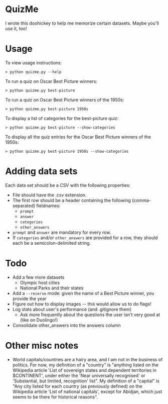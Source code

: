 # QuizMe

I wrote this doohickey to help me memorize certain datasets. Maybe you'll use it, too!

# Usage

To view usage instructions:

```> python quizme.py --help```

To run a quiz on Oscar Best Picture winners:

```> python quizme.py best-picture```

To run a quiz on Oscar Best Picture winners of the 1950s:

```> python quizme.py best-picture 1950s```

To display a list of categories for the best-picture quiz:

```> python quizme.py best-picture --show-categories```

To display all the quiz entries for the Oscar Best Picture winners of the 1950s:

```> python quizme.py best-picture 1950s --show-categories```

# Adding data sets
Each data set should be a CSV with the following properties:

* File should have the .csv extension.
* The first row should be a header containing the following (comma-separated) fieldnames:
  * `prompt`
  * `answer`
  * `categories`
  * `other_answers`
* `prompt` and `answer` are mandatory for every row.
* If `categories` and/or `other_answers` are provided for a row, they should each be a semicolon-delimited string.

# Todo

* Add a few more datasets
  * Olympic host cities
  * National Parks and their states
* Add a `--reverse` mode: given the name of a Best Picture winner, you provide the year
* Figure out how to display images -- this would allow us to do flags!
* Log stats about user's performance (and .gitignore them)
  * Ask more frequently about the questions the user isn't very good at (like on Duolingo!)
* Consolidate other_answers into the answers column

# Other misc notes

* World capitals/countries are a hairy area, and I am not in the business of politics. For now, my definition of a "country" is "anything listed on the Wikipedia article 'List of sovereign states and dependent territories in $CONTINENT', under either the 'Near universally recognised' or 'Substantial, but limited, recognition' list". My definition of a "capital" is "Any city listed for each country (as previously defined) on the Wikipedia article 'List of national capitals', except for Abidjan, which just seems to be there for historical reasons".
